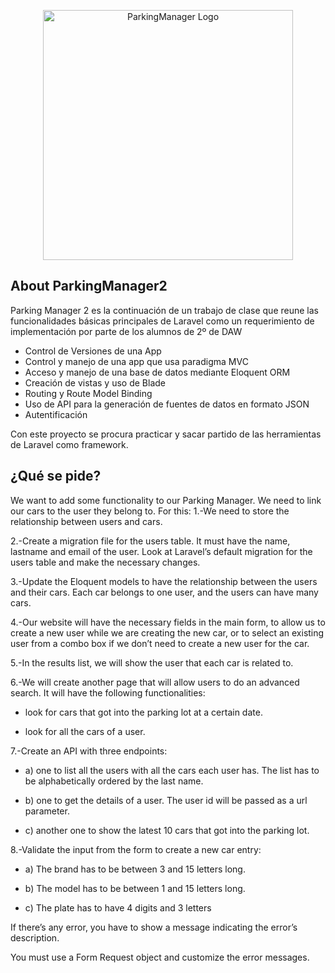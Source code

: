<p align="center"><a href="https://laravel.com" target="_blank"><img src="https://i.postimg.cc/j2bHvbQh/PARKINGMANAGER-free-file.png" width="400" alt="ParkingManager Logo"></a></p>


## About ParkingManager2

Parking Manager 2 es la continuación de un trabajo de clase que reune las funcionalidades básicas principales de Laravel como un requerimiento de implementación por parte de los alumnos de 2º de DAW

- Control de Versiones de una App
- Control y manejo de una app que usa paradigma MVC
- Acceso y manejo de una base de datos mediante Eloquent ORM
- Creación de vistas y uso de Blade
- Routing y Route Model Binding
- Uso de API para la generación de fuentes de datos en formato JSON
- Autentificación

Con este proyecto se procura practicar y sacar partido de las herramientas de Laravel como framework.

## ¿Qué se pide?

We want to add some functionality to our Parking Manager. We need to link our cars to the user they belong to. For this:
 1.-We need to store the relationship between users and cars.

2.-Create a migration file for the users table. It must have the name, lastname and email of the user. Look at Laravel’s default migration for the users table and make the necessary changes.


3.-Update the Eloquent models to have the relationship between the users and their cars. Each car belongs to one user, and the users can have many cars.

4.-Our website will have the necessary fields in the main form, to allow us to create a new user while we are creating the new car, or to select an existing user from a combo box if we don’t need to create a new user for the car.

5.-In the results list, we will show the user that each car is related to.

6.-We will create another page that will allow users to do an advanced search. It will have the following functionalities:

+ look for cars that got into the parking lot at a certain date.

+ look for all the cars of a user.


7.-Create an API with three endpoints:

+ a)
one to list all the users with all the cars each user has. The list 
has to be alphabetically ordered by the last name.

+ b)
one to get the details of a user. The user id will be passed as a url parameter.

+ c) another one to show the latest 10 cars that got into the parking lot.

8.-Validate the input from the form to create a new car entry:

+ a) The brand has to be between 3 and 15 letters long.

+ b) The model has to be between 1 and 15 letters long.

+ c) The plate has to have 4 digits and 3 letters


If there’s any error, you have to show a message indicating the error’s description.

You must use a Form Request object and customize the error messages.
